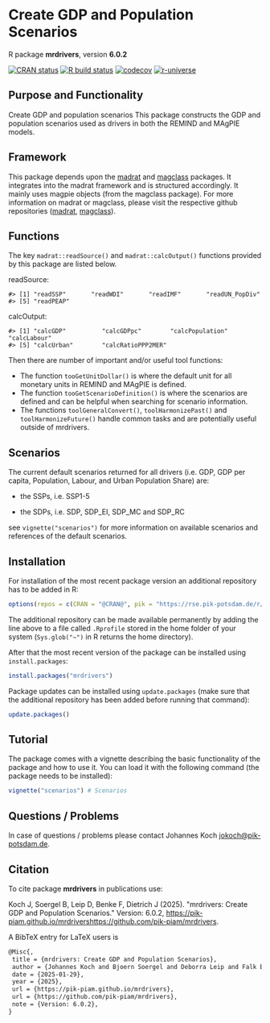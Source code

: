 # Create GDP and Population Scenarios

R package **mrdrivers**, version **6.0.2**

[![CRAN status](https://www.r-pkg.org/badges/version/mrdrivers)](https://cran.r-project.org/package=mrdrivers) [![R build status](https://pik-piam.github.io/mrdrivers/workflows/check/badge.svg)](https://pik-piam.github.io/mrdrivers/actions) [![codecov](https://codecov.io/gh/mrdrivers/branch/master/graph/badge.svg)](https://app.codecov.io/gh/mrdrivers) [![r-universe](https://pik-piam.r-universe.dev/badges/mrdrivers)](https://pik-piam.r-universe.dev/builds)

## Purpose and Functionality

Create GDP and population scenarios
    This package constructs the GDP and population scenarios used as drivers in both the REMIND and MAgPIE models.

<!-- README.md is generated from README.Rmd. Please edit that file -->
<!-- # mrdrivers -->
<!-- badges: start -->
<!-- [![lucode2-check](https://github.com/pik-piam/mrdrivers/actions/workflows/lucode2-check.yaml/badge.svg)](https://github.com/pik-piam/mrdrivers/actions/workflows/lucode2-check.yaml) -->
<!-- [![Lifecycle: stable](https://img.shields.io/badge/lifecycle-stable-bright_green.svg)](https://lifecycle.r-lib.org/articles/stages.html#stable) -->
<!-- [![Codecov test coverage](https://codecov.io/gh/pik-piam/mrdrivers/branch/main/graph/badge.svg)](https://app.codecov.io/gh/pik-piam/mrdrivers?branch=main) -->
<!-- badges: end -->
<!-- The goal of **mrdrivers** is to handle the construction of GDP, GDP per capita, Population and Urban Population share scenarios: all of which are important drivers to the REMIND and MAgPIE models. -->
<!-- ## Installation -->
<!-- ```{r, eval=FALSE} -->
<!-- # From the PIK rse-server -->
<!-- install.packages("mrdrivers", repos = "https://rse.pik-potsdam.de/r/packages") -->
<!-- # or from Github -->
<!-- remotes::install_github("pik-piam/mrdrivers") -->
<!-- ``` -->

## Framework

This package depends upon the
[madrat](https://github.com/pik-piam/madrat#readme) and
[magclass](https://github.com/pik-piam/magclass#readme) packages. It
integrates into the madrat framework and is structured accordingly. It
mainly uses magpie objects (from the magclass package). For more
information on madrat or magclass, please visit the respective github
repositories ([madrat](https://github.com/pik-piam/madrat#readme),
[magclass](https://github.com/pik-piam/magclass#readme)).

## Functions

The key `madrat::readSource()` and `madrat::calcOutput()` functions
provided by this package are listed below.

readSource:

    #> [1] "readSSP"       "readWDI"       "readIMF"       "readUN_PopDiv"
    #> [5] "readPEAP"

calcOutput:

    #> [1] "calcGDP"          "calcGDPpc"        "calcPopulation"   "calcLabour"      
    #> [5] "calcUrban"        "calcRatioPPP2MER"

Then there are number of important and/or useful tool functions:

- The function `tooGetUnitDollar()` is where the default unit for all
  monetary units in REMIND and MAgPIE is defined.
- The function `tooGetScenarioDefinition()` is where the scenarios are
  defined and can be helpful when searching for scenario information.
- The functions `toolGeneralConvert()`, `toolHarmonizePast()` and
  `toolHarmonizeFuture()` handle common tasks and are potentially useful
  outside of mrdrivers.

## Scenarios

The current default scenarios returned for all drivers (i.e. GDP, GDP
per capita, Population, Labour, and Urban Population Share) are:

- the SSPs, i.e. SSP1-5

- the SDPs, i.e. SDP, SDP_EI, SDP_MC and SDP_RC

see `vignette("scenarios")` for more information on available scenarios
and references of the default scenarios.

## Installation

For installation of the most recent package version an additional repository has to be added in R:

```r
options(repos = c(CRAN = "@CRAN@", pik = "https://rse.pik-potsdam.de/r/packages"))
```
The additional repository can be made available permanently by adding the line above to a file called `.Rprofile` stored in the home folder of your system (`Sys.glob("~")` in R returns the home directory).

After that the most recent version of the package can be installed using `install.packages`:

```r 
install.packages("mrdrivers")
```

Package updates can be installed using `update.packages` (make sure that the additional repository has been added before running that command):

```r 
update.packages()
```

## Tutorial

The package comes with a vignette describing the basic functionality of the package and how to use it. You can load it with the following command (the package needs to be installed):

```r
vignette("scenarios") # Scenarios
```

## Questions / Problems

In case of questions / problems please contact Johannes Koch <jokoch@pik-potsdam.de>.

## Citation

To cite package **mrdrivers** in publications use:

Koch J, Soergel B, Leip D, Benke F, Dietrich J (2025). "mrdrivers: Create GDP and Population Scenarios." Version: 6.0.2, <https://pik-piam.github.io/mrdrivershttps://github.com/pik-piam/mrdrivers>.

A BibTeX entry for LaTeX users is

 ```latex
@Misc{,
  title = {mrdrivers: Create GDP and Population Scenarios},
  author = {Johannes Koch and Bjoern Soergel and Deborra Leip and Falk Benke and Jan Philipp Dietrich},
  date = {2025-01-29},
  year = {2025},
  url = {https://pik-piam.github.io/mrdrivers},
  url = {https://github.com/pik-piam/mrdrivers},
  note = {Version: 6.0.2},
}
```

